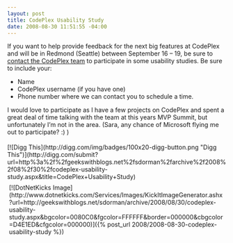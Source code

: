 ```yaml
---
layout: post
title: CodePlex Usability Study
date: 2008-08-30 11:51:55 -04:00
---
```


If you want to help provide feedback for the next big features at CodePlex and will be in Redmond (Seattle) between September 16 – 19, be sure to [contact the CodePlex team](http://www.codeplex.com/ContactUs.aspx) to participate in some usability studies. Be sure to include your:

*   Name 
*   CodePlex username (if you have one) 
*   Phone number where we can contact you to schedule a time.   

I would love to participate as I have a few projects on CodePlex and spent a great deal of time talking with the team at this years MVP Summit, but unfortunately I’m not in the area. (Sara, any chance of Microsoft flying me out to participate? :) )
<div class="wlWriterHeaderFooter" style="text-align:left; margin:0px; padding:4px 0px 4px 0px;">[![Digg This](http://digg.com/img/badges/100x20-digg-button.png "Digg This")](http://digg.com/submit?url=http%3a%2f%2fgeekswithblogs.net%2fsdorman%2farchive%2f2008%2f08%2f30%2fcodeplex-usability-study.aspx&title=CodePlex+Usability+Study)</div><div class="wlWriterHeaderFooter" style="text-align:left; margin:0px; padding:4px 4px 4px 4px;">[![DotNetKicks Image](http://www.dotnetkicks.com/Services/Images/KickItImageGenerator.ashx?url=http://geekswithblogs.net/sdorman/archive/2008/08/30/codeplex-usability-study.aspx&bgcolor=0080C0&fgcolor=FFFFFF&border=000000&cbgcolor=D4E1ED&cfgcolor=000000)]({% post_url 2008/2008-08-30-codeplex-usability-study %})</div>
